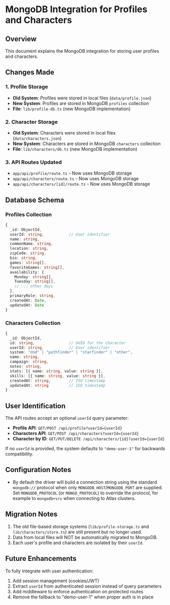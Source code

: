 # MongoDB Integration for Profiles and Characters

## Overview

This document explains the MongoDB integration for storing user profiles and characters.

## Changes Made

### 1. Profile Storage
- **Old System**: Profiles were stored in local files (`data/profile.json`)
- **New System**: Profiles are stored in MongoDB `profiles` collection
- **File**: `lib/profile-db.ts` (new MongoDB implementation)

### 2. Character Storage
- **Old System**: Characters were stored in local files (`data/characters.json`)
- **New System**: Characters are stored in MongoDB `characters` collection
- **File**: `lib/characters/db.ts` (new MongoDB implementation)

### 3. API Routes Updated
- `app/api/profile/route.ts` - Now uses MongoDB storage
- `app/api/characters/route.ts` - Now uses MongoDB storage
- `app/api/characters/[id]/route.ts` - Now uses MongoDB storage

## Database Schema

### Profiles Collection
```typescript
{
  _id: ObjectId,
  userId: string,           // User identifier
  name: string,
  commonName: string,
  location: string,
  zipCode: string,
  bio: string,
  games: string[],
  favoriteGames: string[],
  availability: {
    Monday: string[],
    Tuesday: string[],
    // ... other days
  },
  primaryRole: string,
  createdAt: Date,
  updatedAt: Date
}
```

### Characters Collection
```typescript
{
  _id: ObjectId,
  id: string,               // UUID for the character
  userId: string,           // User identifier
  system: "dnd" | "pathfinder" | "starfinder" | "other",
  name: string,
  campaign: string,
  notes: string,
  stats: [{ name: string, value: string }],
  skills: [{ name: string, value: string }],
  createdAt: string,        // ISO timestamp
  updatedAt: string         // ISO timestamp
}
```

## User Identification

The API routes accept an optional `userId` query parameter:
- **Profile API**: `GET/POST /api/profile?userId={userId}`
- **Characters API**: `GET/POST /api/characters?userId={userId}`
- **Character by ID**: `GET/PUT/DELETE /api/characters/{id}?userId={userId}`

If no `userId` is provided, the system defaults to `"demo-user-1"` for backwards compatibility.

## Configuration Notes

- By default the driver will build a connection string using the standard `mongodb://` protocol when only `MONGODB_HOST`/`MONGODB_PORT` are supplied. Set `MONGODB_PROTOCOL` (or `MONGO_PROTOCOL`) to override the protocol, for example to `mongodb+srv` when connecting to Atlas clusters.

## Migration Notes

1. The old file-based storage systems (`lib/profile-storage.ts` and `lib/characters/store.ts`) are still present but no longer used.
2. Data from local files will NOT be automatically migrated to MongoDB.
3. Each user's profile and characters are isolated by their `userId`.

## Future Enhancements

To fully integrate with user authentication:
1. Add session management (cookies/JWT)
2. Extract `userId` from authenticated session instead of query parameters
3. Add middleware to enforce authentication on protected routes
4. Remove the fallback to "demo-user-1" when proper auth is in place
